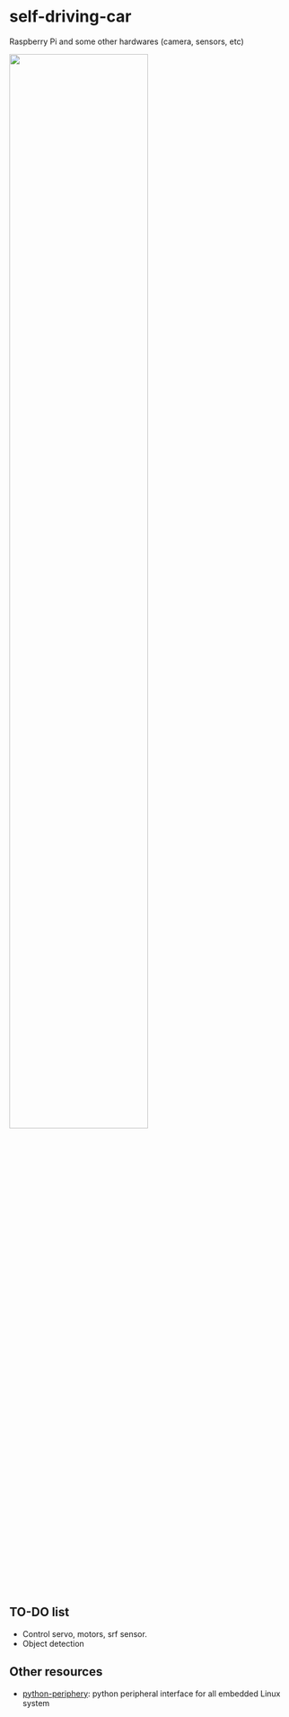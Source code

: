 # self-driving-car
Raspberry Pi and some other hardwares (camera, sensors, etc) 

<img src="./pics/car1.jpg" width="70%">

## TO-DO list
- Control servo, motors, srf sensor.
- Object detection

## Other resources
- [python-periphery](https://github.com/vsergeev/python-periphery): python peripheral interface for all embedded Linux system
